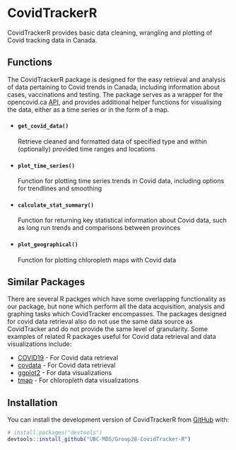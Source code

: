 
<!-- README.md is generated from README.Rmd. Please edit that file -->

# CovidTrackerR

<!-- badges: start -->
<!-- badges: end -->

CovidTrackerR provides basic data cleaning, wrangling and plotting of Covid tracking data in Canada.

## Functions
The CovidTrackerR package is designed for the easy retrieval and analysis of data pertaining to Covid trends in Canada, including information about cases, vaccinations and testing. The package serves as a wrapper for the opencovid.ca [API](Ihttps://opencovid.ca/api/), and provides additional helper functions for visualising the data, either as a time series or in the form of a map. 

* #### `get_covid_data()`
    Retrieve cleaned and formatted data of specified type and within (optionally) provided time ranges and locations

* #### `plot_time_series()`
    Function for plotting time series trends in Covid data, including options for trendlines and smoothing

* #### `calculate_stat_summary()`
    Function for returning key statistical information about Covid data, such as long run trends and comparisons between provinces<br>

* #### `plot_geographical()`
    Function for plotting chloropleth maps with Covid data 

## Similar Packages   
There are several R packges which have some overlapping functionality as our package, but none which perform all the data acquisition, analysis and graphing tasks which CovidTracker encompasses. The packages designed for covid data retrieval also do not use the same data source as CovidTracker and do not provide the same level of granularity. Some examples of related R packages useful for Covid data retrieval and data visualizations include:

- [COVID19](https://cran.r-project.org/web/packages/COVID19/index.html) - For Covid data retrieval 
- [covdata](https://github.com/kjhealy/covdata/) - For Covid data retrieval
- [ggplot2](https://cran.r-project.org/web/packages/ggplot2/index.html) - For data visualizations
- [tmap](https://cran.r-project.org/web/packages/tmap/index.html) - For chloropleth data visualizations


## Installation

You can install the development version of CovidTrackerR from [GitHub](https://github.com/) with:
 
``` r
# install.packages("devtools")
devtools::install_github("UBC-MDS/Group28-CovidTracker-R")
```
